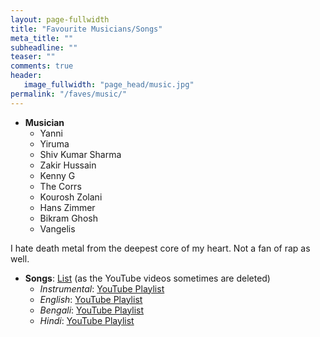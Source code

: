 ```yaml
---
layout: page-fullwidth
title: "Favourite Musicians/Songs"
meta_title: ""
subheadline: ""
teaser: ""
comments: true
header:
   image_fullwidth: "page_head/music.jpg"
permalink: "/faves/music/"
---
```


* **Musician**
    * Yanni
    * Yiruma
    * Shiv Kumar Sharma
    * Zakir Hussain
    * Kenny G
    * The Corrs
    * Kourosh Zolani
    * Hans Zimmer
    * Bikram Ghosh
    * Vangelis

I hate death metal from the deepest core of my heart. Not a fan of rap as well.
    
* **Songs**: [List](./playlists.txt) (as the YouTube videos sometimes are deleted)
    * *Instrumental*: [YouTube Playlist](https://www.youtube.com/playlist?list=PLnhoxwUZN7-6O2UKIdWWVhM28IihzifJl)
    * *English*: [YouTube Playlist](https://www.youtube.com/playlist?list=PLnhoxwUZN7-6lRR_rx95wwbThcRJKMQd_)
    * *Bengali*: [YouTube Playlist](https://www.youtube.com/playlist?list=PLnhoxwUZN7-5qPhZhBqZSLUlaF2xTwMl6)
    * *Hindi*: [YouTube Playlist](https://www.youtube.com/playlist?list=PLnhoxwUZN7-7pbdqfUlGYpMzRYm1rjdKA)

